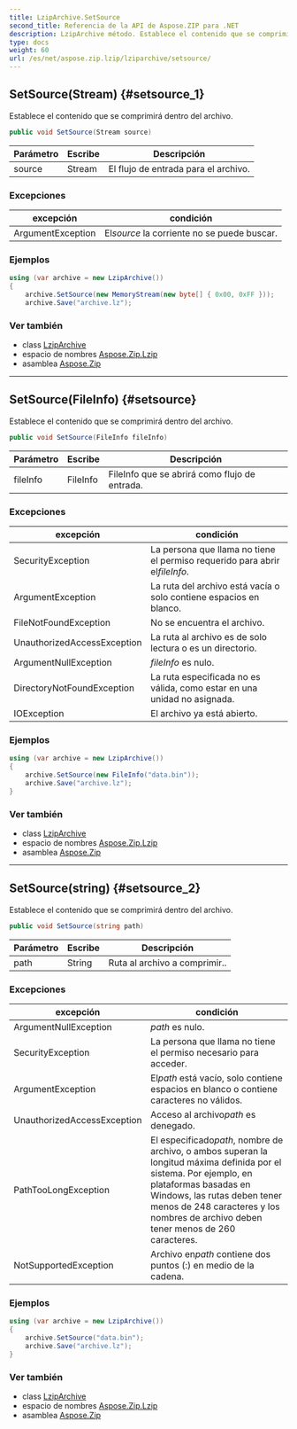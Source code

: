 ```yaml
---
title: LzipArchive.SetSource
second_title: Referencia de la API de Aspose.ZIP para .NET
description: LzipArchive método. Establece el contenido que se comprimirá dentro del archivo.
type: docs
weight: 60
url: /es/net/aspose.zip.lzip/lziparchive/setsource/
---
```

## SetSource(Stream) {#setsource_1}

Establece el contenido que se comprimirá dentro del archivo.

```csharp
public void SetSource(Stream source)
```

| Parámetro | Escribe | Descripción |
| --- | --- | --- |
| source | Stream | El flujo de entrada para el archivo. |

### Excepciones

| excepción | condición |
| --- | --- |
| ArgumentException | El*source* la corriente no se puede buscar. |

### Ejemplos

```csharp
using (var archive = new LzipArchive())
{
    archive.SetSource(new MemoryStream(new byte[] { 0x00, 0xFF }));
    archive.Save("archive.lz");

```

### Ver también

* class [LzipArchive](../)
* espacio de nombres [Aspose.Zip.Lzip](../../lziparchive/)
* asamblea [Aspose.Zip](../../../)

---

## SetSource(FileInfo) {#setsource}

Establece el contenido que se comprimirá dentro del archivo.

```csharp
public void SetSource(FileInfo fileInfo)
```

| Parámetro | Escribe | Descripción |
| --- | --- | --- |
| fileInfo | FileInfo | FileInfo que se abrirá como flujo de entrada. |

### Excepciones

| excepción | condición |
| --- | --- |
| SecurityException | La persona que llama no tiene el permiso requerido para abrir el*fileInfo*. |
| ArgumentException | La ruta del archivo está vacía o solo contiene espacios en blanco. |
| FileNotFoundException | No se encuentra el archivo. |
| UnauthorizedAccessException | La ruta al archivo es de solo lectura o es un directorio. |
| ArgumentNullException | *fileInfo* es nulo. |
| DirectoryNotFoundException | La ruta especificada no es válida, como estar en una unidad no asignada. |
| IOException | El archivo ya está abierto. |

### Ejemplos

```csharp
using (var archive = new LzipArchive()) 
{
    archive.SetSource(new FileInfo("data.bin"));
    archive.Save("archive.lz");
}
```

### Ver también

* class [LzipArchive](../)
* espacio de nombres [Aspose.Zip.Lzip](../../lziparchive/)
* asamblea [Aspose.Zip](../../../)

---

## SetSource(string) {#setsource_2}

Establece el contenido que se comprimirá dentro del archivo.

```csharp
public void SetSource(string path)
```

| Parámetro | Escribe | Descripción |
| --- | --- | --- |
| path | String | Ruta al archivo a comprimir.. |

### Excepciones

| excepción | condición |
| --- | --- |
| ArgumentNullException | *path* es nulo. |
| SecurityException | La persona que llama no tiene el permiso necesario para acceder. |
| ArgumentException | El*path* está vacío, solo contiene espacios en blanco o contiene caracteres no válidos. |
| UnauthorizedAccessException | Acceso al archivo*path* es denegado. |
| PathTooLongException | El especificado*path*, nombre de archivo, o ambos superan la longitud máxima definida por el sistema. Por ejemplo, en plataformas basadas en Windows, las rutas deben tener menos de 248 caracteres y los nombres de archivo deben tener menos de 260 caracteres. |
| NotSupportedException | Archivo en*path* contiene dos puntos (:) en medio de la cadena. |

### Ejemplos

```csharp
using (var archive = new LzipArchive()) 
{
    archive.SetSource("data.bin");
    archive.Save("archive.lz");
}
```

### Ver también

* class [LzipArchive](../)
* espacio de nombres [Aspose.Zip.Lzip](../../lziparchive/)
* asamblea [Aspose.Zip](../../../)


